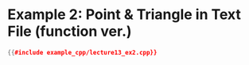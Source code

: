 # Example 2: Point & Triangle in Text File (function ver.)

``` c++
{{#include example_cpp/lecture13_ex2.cpp}}
```